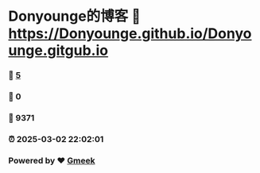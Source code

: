 # Donyounge的博客 :link: https://Donyounge.github.io/Donyounge.gitgub.io 
### :page_facing_up: [5](https://Donyounge.github.io/Donyounge.gitgub.io/tag.html) 
### :speech_balloon: 0 
### :hibiscus: 9371 
### :alarm_clock: 2025-03-02 22:02:01 
### Powered by :heart: [Gmeek](https://github.com/Meekdai/Gmeek)
